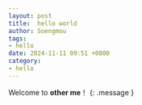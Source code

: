 ```yaml
---
layout: post
title:  hello world
author: Soengmou
tags:
- hello
date: 2024-11-11 09:51 +0800
category:
- hello
---
```

Welcome to **other me**！
{: .message }

